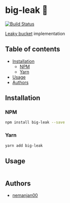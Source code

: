 # big-leak 🌊

[![Build Status](https://travis-ci.org/nemanjan00/big-leak.svg?branch=master)](https://travis-ci.org/nemanjan00/big-leak)

[Leaky bucket](https://en.wikipedia.org/wiki/Leaky_bucket) implementation

## Table of contents

<!-- vim-markdown-toc GFM -->

* [Installation](#installation)
	* [NPM](#npm)
	* [Yarn](#yarn)
* [Usage](#usage)
* [Authors](#authors)

<!-- vim-markdown-toc -->

## Installation

### NPM

```bash
npm install big-leak --save
```

### Yarn

```bash
yarn add big-leak
```

## Usage

```javascript
```

## Authors

* [nemanjan00](https://github.com/nemanjan00)
